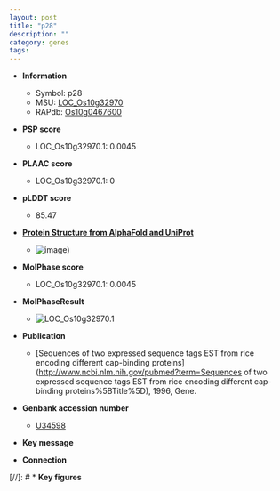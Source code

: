 ```yaml
---
layout: post
title: "p28"
description: ""
category: genes
tags: 
---
```


* **Information**  
    + Symbol: p28  
    + MSU: [LOC_Os10g32970](http://rice.plantbiology.msu.edu/cgi-bin/ORF_infopage.cgi?orf=LOC_Os10g32970)  
    + RAPdb: [Os10g0467600](http://rapdb.dna.affrc.go.jp/viewer/gbrowse_details/irgsp1?name=Os10g0467600)  

* **PSP score**  
    + LOC_Os10g32970.1: 0.0045 

* **PLAAC score**  
    + LOC_Os10g32970.1: 0 

* **pLDDT score**
    + 85.47

* **[Protein Structure from AlphaFold and UniProt](https://www.uniprot.org/uniprotkb/P48600/entry#structure)**
    + ![image](https://ricepsp.github.io/images/P/AF-P48600-F1.png))

* **MolPhase score**
    + LOC_Os10g32970.1: 0.0045

* **MolPhaseResult**
    + ![LOC_Os10g32970.1](https://ricepsp.github.io/pictures/LOC_Os10g/LOC_Os10g32970.1.png)

* **Publication**  
    + [Sequences of two expressed sequence tags EST from rice encoding different cap-binding proteins](http://www.ncbi.nlm.nih.gov/pubmed?term=Sequences of two expressed sequence tags EST from rice encoding different cap-binding proteins%5BTitle%5D), 1996, Gene.

* **Genbank accession number**  
    + [U34598](http://www.ncbi.nlm.nih.gov/nuccore/U34598)

* **Key message**  

* **Connection**  

[//]: # * **Key figures**  


